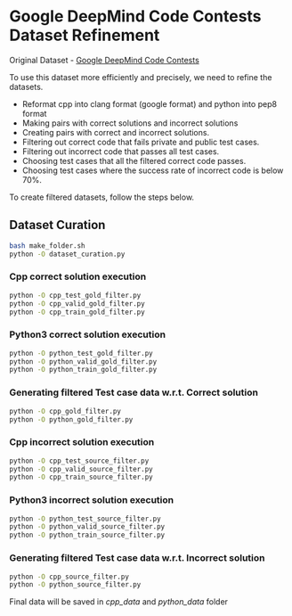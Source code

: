 # Google DeepMind Code Contests Dataset Refinement

Original Dataset - [Google DeepMind Code Contests](https://github.com/google-deepmind/code_contests)

To use this dataset more efficiently and precisely, we need to refine the datasets.

- Reformat cpp into clang format (google format) and python into pep8 format
- Making pairs with correct solutions and incorrect solutions
- Creating pairs with correct and incorrect solutions.
- Filtering out correct code that fails private and public test cases.
- Filtering out incorrect code that passes all test cases.
- Choosing test cases that all the filtered correct code passes.
- Choosing test cases where the success rate of incorrect code is below 70%.

To create filtered datasets, follow the steps below.

## Dataset Curation
```bash
bash make_folder.sh
python -O dataset_curation.py
```
### Cpp correct solution execution
```bash
python -O cpp_test_gold_filter.py
python -O cpp_valid_gold_filter.py
python -O cpp_train_gold_filter.py
```
### Python3 correct solution execution
```bash
python -O python_test_gold_filter.py
python -O python_valid_gold_filter.py
python -O python_train_gold_filter.py
```
### Generating filtered Test case data w.r.t. Correct solution
```bash
python -O cpp_gold_filter.py
python -O python_gold_filter.py
```

### Cpp incorrect solution execution
```bash
python -O cpp_test_source_filter.py
python -O cpp_valid_source_filter.py
python -O cpp_train_source_filter.py
```
### Python3 incorrect solution execution
```bash
python -O python_test_source_filter.py
python -O python_valid_source_filter.py
python -O python_train_source_filter.py
```
### Generating filtered Test case data w.r.t. Incorrect solution
```bash
python -O cpp_source_filter.py
python -O python_source_filter.py
```

Final data will be saved in *cpp_data* and *python_data* folder
